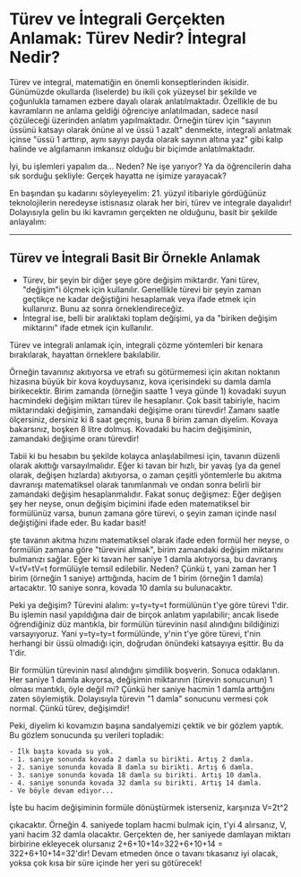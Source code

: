 # Türev ve İntegrali Gerçekten Anlamak: Türev Nedir? İntegral Nedir?

  Türev ve integral, matematiğin en önemli konseptlerinden ikisidir. Günümüzde okullarda (liselerde) bu ikili çok yüzeysel bir şekilde ve çoğunlukla tamamen ezbere dayalı olarak anlatılmaktadır. Özellikle de bu kavramların ne anlama geldiği öğrenciye anlatılmadan, sadece nasıl çözüleceği üzerinden anlatım yapılmaktadır. Örneğin türev için "sayının üssünü katsayı olarak önüne al ve üssü 1 azalt" denmekte, integrali anlatmak içinse "üssü 1 arttırıp, aynı sayıyı payda olarak sayının altına yaz" gibi kalıp halinde ve algılamanın imkansız olduğu bir biçimde anlatılmaktadır. 

  İyi, bu işlemleri yapalım da... Neden? Ne işe yarıyor? Ya da öğrencilerin daha sık sorduğu şekliyle: Gerçek hayatta ne işimize yarayacak?

  En başından şu kadarını söyleyeyelim: 21. yüzyıl itibariyle gördüğünüz teknolojilerin neredeyse istisnasız olarak her biri, türev ve integrale dayalıdır! Dolayısıyla gelin bu iki kavramın gerçekten ne olduğunu, basit bir şekilde anlayalım:
 
 --------------
  
  ## Türev ve İntegrali Basit Bir Örnekle Anlamak
  
 - Türev, bir şeyin bir diğer şeye göre değişim miktardır. Yani türev, "değişim"i ölçmek için kullanılır. Genellikle türevi bir şeyin zaman geçtikçe ne kadar değiştiğini hesaplamak veya ifade etmek için kullanırız. Bunu az sonra örneklendireceğiz.
- İntegral ise, belli bir aralıktaki toplam değişimi, ya da "biriken değişim miktarını" ifade etmek için kullanılır.

Türev ve integrali anlamak için, integrali çözme yöntemleri bir kenara bırakılarak, hayattan örneklere bakılabilir.

Örneğin tavanınız akıtıyorsa ve etrafı su götürmemesi için akıtan noktanın hizasına büyük bir kova koyduysanız, kova içerisindeki su damla damla birikecektir. Birim zamanda (örneğin saatte 1 veya günde 1) kovadaki suyun hacmindeki değişim miktarı türev ile hesaplanır. Çok basit tabiriyle, hacim miktarındaki değişimin, zamandaki değişime oranı türevdir! Zamanı saatle ölçersiniz, dersiniz ki 8 saat geçmiş, buna 8 birim zaman diyelim. Kovaya bakarsınız, boşken 8 litre dolmuş. Kovadaki bu hacim değişiminin, zamandaki değişime oranı türevdir!

Tabii ki bu hesabın bu şekilde kolayca anlaşılabilmesi için, tavanın düzenli olarak akıttığı varsayılmalıdır. Eğer ki tavan bir hızlı, bir yavaş (ya da genel olarak, değişen hızlarda) akıtıyorsa, o zaman çeşitli yöntemlerle bu akıtma davranışı matematiksel olarak tanımlanmalı ve ondan sonra belirli bir zamandaki değişim hesaplanmalıdır. Fakat sonuç değişmez: Eğer değişen şey her neyse, onun değişim biçimini ifade eden matematiksel bir formülünüz varsa, bunun zamana göre türevi, o şeyin zaman içinde nasıl değiştiğini ifade eder. Bu kadar basit!

şte tavanın akıtma hızını matematiksel olarak ifade eden formül her neyse, o formülün zamana göre "türevini almak", birim zamandaki değişim miktarını bulmanızı sağlar. Eğer ki tavan her saniye 1 damla akıtıyorsa, bu davranış V=tV=tV=t formülüyle temsil edilebilir. Neden? Çünkü t, yani zaman her 1 birim (örneğin 1 saniye) arttığında, hacim de 1 birim (örneğin 1 damla) artacaktır. 10 saniye sonra, kovada 10 damla su bulunacaktır. 

Peki ya değişim? Türevini alalım: y=ty=ty=t formülünün t'ye göre türevi 1'dir. Bu işlemin nasıl yapıldığına dair de birçok anlatım yapılabilir; ancak lisede öğrendiğiniz düz mantıkla, bir formülün türevinin nasıl alındığını bildiğinizi varsayıyoruz. Yani y=ty=ty=t formülünde, y'nin t'ye göre türevi, t'nin herhangi bir üssü olmadığı için, doğrudan önündeki katsayıya eşittir. Bu da 1'dir.

Bir formülün türevinin nasıl alındığını şimdilik boşverin. Sonuca odaklanın. Her saniye 1 damla akıyorsa, değişimin miktarının (türevin sonucunun) 1 olması mantıklı, öyle değil mi? Çünkü her saniye hacmin 1 damla arttığını zaten söylemiştik. Dolayısıyla türevin "1 damla" sonucunu vermesi çok normal. Çünkü türev, değişimdir!

Peki, diyelim ki kovamızın başına sandalyemizi çektik ve bir gözlem yaptık. Bu gözlem sonucunda şu verileri topladık:

````
- İlk başta kovada su yok.
- 1. saniye sonunda kovada 2 damla su birikti. Artış 2 damla.
- 2. saniye sonunda kovada 8 damla su birikti. Artış 6 damla.
- 3. saniye sonunda kovada 18 damla su birikti. Artış 10 damla.
- 4. saniye sonunda kovada 32 damla su birikti. Artış 14 damla.
- Ve böyle devam ediyor...
````
İşte bu hacim değişiminin formüle dönüştürmek isterseniz, karşınıza V=2t^2

  çıkacaktır. Örneğin 4. saniyede toplam hacmi bulmak için, t'yi 4 alırsanız, V, yani hacim 32 damla olacaktır. Gerçekten de, her saniyede damlayan miktarı birbirine ekleyecek olursanız 2+6+10+14=322+6+10+14 = 322+6+10+14=32'dir! Devam etmeden önce o tavanı tıkasanız iyi olacak, yoksa çok kısa bir süre içinde her yeri su götürecek!
  
  
